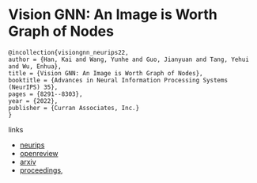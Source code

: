 # Vision GNN: An Image is Worth Graph of Nodes

```
@incollection{visiongnn_neurips22,
author = {Han, Kai and Wang, Yunhe and Guo, Jianyuan and Tang, Yehui and Wu, Enhua},
title = {Vision GNN: An Image is Worth Graph of Nodes},
booktitle = {Advances in Neural Information Processing Systems (NeurIPS) 35},
pages = {8291--8303},
year = {2022},
publisher = {Curran Associates, Inc.}
}
```

links
- [neurips](https://nips.cc/Conferences/2022/Schedule?showEvent=55129)
- [openreview](https://openreview.net/forum?id=htM1WJZVB2I)
- [arxiv](https://arxiv.org/abs/2206.00272)
- [proceedings](https://papers.nips.cc//paper_files/paper/2022/hash/3743e69c8e47eb2e6d3afaea80e439fb-Abstract-Conference.html),
